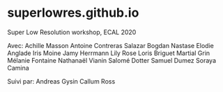 # superlowres.github.io
Super Low Resolution workshop, ECAL 2020

Avec:
Achille Masson
Antoine Contreras Salazar
Bogdan Nastase
Elodie Anglade
Iris Moine
Jamy Herrmann
Lily Rose
Loris Briguet
Martial Grin
Mélanie Fontaine
Nathanaël Vianin
Salomé Dotter
Samuel Dumez
Soraya Camina

Suivi par: 
Andreas Gysin
Callum Ross
